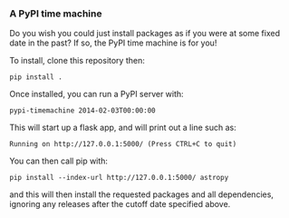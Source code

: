 ### A PyPI time machine

Do you wish you could just install packages as if you were at some fixed date
in the past? If so, the PyPI time machine is for you!

To install, clone this repository then:

    pip install .

Once installed, you can run a PyPI server with:

    pypi-timemachine 2014-02-03T00:00:00

This will start up a flask app, and will print out a line such as:

    Running on http://127.0.0.1:5000/ (Press CTRL+C to quit)

You can then call pip with:

    pip install --index-url http://127.0.0.1:5000/ astropy

and this will then install the requested packages and all dependencies, ignoring
any releases after the cutoff date specified above.
